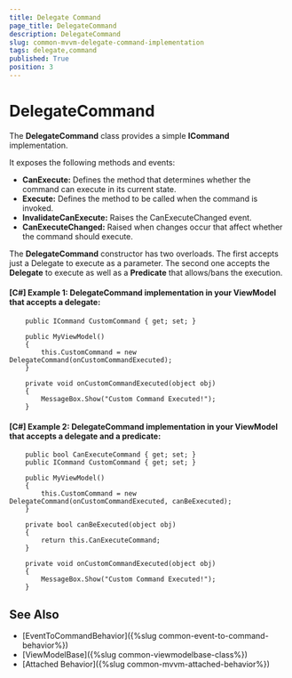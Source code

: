 ```yaml
---
title: Delegate Command
page_title: DelegateCommand
description: DelegateCommand
slug: common-mvvm-delegate-command-implementation
tags: delegate,command
published: True
position: 3
---
```


# DelegateCommand

The **DelegateCommand** class provides a simple **ICommand** implementation.

It exposes the following methods and events:

* **CanExecute:** Defines the method that determines whether the command can execute in its current state.
* **Execute:** Defines the method to be called when the command is invoked.
* **InvalidateCanExecute:** Raises the CanExecuteChanged event.
* **CanExecuteChanged:** Raised when changes occur that affect whether the command should execute.

The **DelegateCommand** constructor has two overloads. The first accepts just a Delegate to execute as a parameter. The second one accepts the **Delegate** to execute as well as a **Predicate** that allows/bans the execution.  

#### **[C#] Example 1: DelegateCommand implementation in your ViewModel that accepts a delegate:**
	
	 	public ICommand CustomCommand { get; set; }

        public MyViewModel()
        {
            this.CustomCommand = new DelegateCommand(onCustomCommandExecuted);
        }
		
		private void onCustomCommandExecuted(object obj)
        {
            MessageBox.Show("Custom Command Executed!");
        }
	

#### **[C#] Example 2: DelegateCommand implementation in your ViewModel that accepts a delegate and a predicate:**

		public bool CanExecuteCommand { get; set; }
        public ICommand CustomCommand { get; set; }

        public MyViewModel()
        {
            this.CustomCommand = new DelegateCommand(onCustomCommandExecuted, canBeExecuted);
        }

        private bool canBeExecuted(object obj)
        {
            return this.CanExecuteCommand;
        }

        private void onCustomCommandExecuted(object obj)
        {
            MessageBox.Show("Custom Command Executed!");
        }



## See Also

* [EventToCommandBehavior]({%slug common-event-to-command-behavior%})
* [ViewModelBase]({%slug common-viewmodelbase-class%})
* [Attached Behavior]({%slug common-mvvm-attached-behavior%})